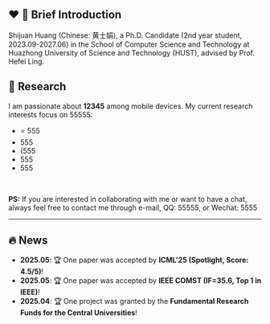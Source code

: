 ## ❤️ 💼 Brief Introduction

Shijuan Huang (Chinese: 黄士娟), a Ph.D. Candidate (2nd year student, 2023.09-2027.06) in the School of Computer Science and Technology at Huazhong University of Science and Technology (HUST), advised by Prof. Hefei Ling.


## 📁 Research

I am passionate about **12345** among mobile devices. My current research interests focus on 55555:

- ⭐ 555
- 555
- (555
- 555
- 555

<br>

**PS:** If you are interested in collaborating with me or want to have a chat, always feel free to contact me through e-mail, QQ: 55555, or Wechat: 5555

---

## 🔥 News

- **2025.05**: 🏆 One paper was accepted by **ICML'25 (Spotlight, Score: 4.5/5)**!
- **2025.05**: 🏆 One paper was accepted by **IEEE COMST (IF=35.6, Top 1 in IEEE)**!
- **2025.04**: 🏆 One project was granted by the **Fundamental Research Funds for the Central Universities**!

